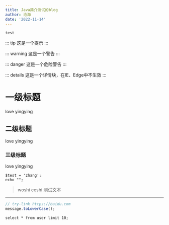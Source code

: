 ```yaml
---
title: Java简介测试的blog
author: 沧海
date: '2022-11-14'
---
```

<LastUpdated />


`test`

::: tip
这是一个提示
:::

::: warning
这是一个警告
:::

::: danger
这是一个危险警告
:::

::: details
这是一个详情块，在IE、Edge中不生效
:::


# 一级标题
love yingying
## 二级标题
love yingying
### 三级标题
love yingying


```
$test = 'zhang';
echo "";
```

> woshi ceshi 测试文本

---


```typescript
// try-link https://baidu.com
message.toLowerCase();
```

```mysql
select * from user limit 10;
```


